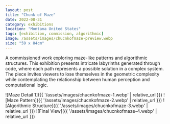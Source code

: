 ```yaml
---
layout: post
title: "Chunk of Maze"
date: 2022-08-31
category: exhibitions
location: "Montana United States"
tags: [exhibition, commission, algorithmic]
image: /assets/images/chucnkofmaze-preview.webp
size: "59 x 84cm"
---
```



A commissioned work exploring maze-like patterns and algorithmic structures. This exhibition presents intricate labyrinths generated through code, where each path represents a possible solution in a complex system.
The piece invites viewers to lose themselves in the geometric complexity while contemplating the relationship between human perception and computational logic.

![Maze Detail 1]({{ '/assets/images/chucnkofmaze-1.webp' | relative_url }})
![Maze Pattern]({{ '/assets/images/chucnkofmaze-2.webp' | relative_url }})
![Algorithmic Structure]({{ '/assets/images/chucnkofmaze-3.webp' | relative_url }})
![Final View]({{ '/assets/images/chucnkofmaze-4.webp' | relative_url }})